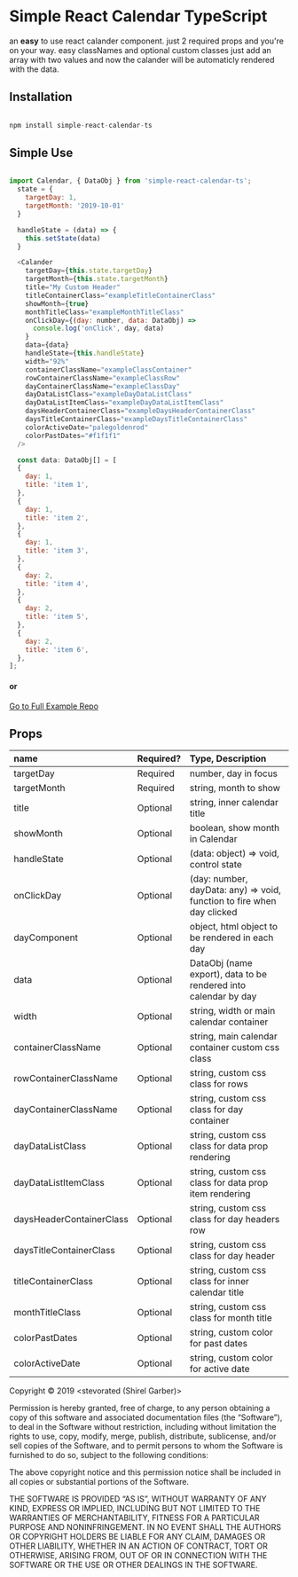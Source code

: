 # Simple React Calendar TypeScript

an **easy** to use react calander component.
just 2 required props and you're on your way.
easy classNames and optional custom classes
just add an array with two values and now the calander will be automaticly rendered with the data.

## Installation

```javascript

npm install simple-react-calendar-ts

```

## Simple Use

```javascript

import Calendar, { DataObj } from 'simple-react-calendar-ts';
  state = {
    targetDay: 1,
    targetMonth: '2019-10-01'
  }

  handleState = (data) => {
    this.setState(data)
  }

  <Calander
    targetDay={this.state.targetDay}
    targetMonth={this.state.targetMonth}
    title="My Custom Header"
    titleContainerClass="exampleTitleContainerClass"
    showMonth={true}
    monthTitleClass="exampleMonthTitleClass"
    onClickDay={(day: number, data: DataObj) =>
      console.log('onClick', day, data)
    }
    data={data}
    handleState={this.handleState}
    width="92%"
    containerClassName="exampleClassContainer"
    rowContainerClassName="exampleClassRow"
    dayContainerClassName="exampleClassDay"
    dayDataListClass="exampleDayDataListClass"
    dayDataListItemClass="exampleDayDataListItemClass"
    daysHeaderContainerClass="exampleDaysHeaderContainerClass"
    daysTitleContainerClass="exampleDaysTitleContainerClass"
    colorActiveDate="palegoldenrod"
    colorPastDates="#f1f1f1"
  />

  const data: DataObj[] = [
  {
    day: 1,
    title: 'item 1',
  },
  {
    day: 1,
    title: 'item 2',
  },
  {
    day: 1,
    title: 'item 3',
  },
  {
    day: 2,
    title: 'item 4',
  },
  {
    day: 2,
    title: 'item 5',
  },
  {
    day: 2,
    title: 'item 6',
  },
];

  ```

#### or 

[Go to Full Example Repo](https://github.com/stevorated/simple-react-calendar-ts-example)

## Props

| name                     | Required? | Type, Description                                                       |
| :----------------------- |:--------- |:----------------------------------------------------------------------- |
| targetDay                | Required  | number, day in focus                                                    |
| targetMonth              | Required  | string, month to show                                                   |
| title                    | Optional  | string, inner calendar title                                            |
| showMonth                | Optional  | boolean, show month in Calendar                                         |
| handleState              | Optional  | (data: object) => void, control state                                   |
| onClickDay               | Optional  | (day: number, dayData: any) => void, function to fire when day clicked  |
| dayComponent             | Optional  | object, html object to be rendered in each day                          |
| data                     | Optional  | DataObj (name export), data to be rendered into calendar by day         |
| width                    | Optional  | string, width or main calendar container                                |
| containerClassName       | Optional  | string, main calendar container custom css class                        |
| rowContainerClassName    | Optional  | string, custom css class for rows                                       |
| dayContainerClassName    | Optional  | string, custom css class for day container                              |
| dayDataListClass         | Optional  | string, custom css class for data prop rendering                        |
| dayDataListItemClass     | Optional  | string, custom css class for data prop item rendering                   |
| daysHeaderContainerClass | Optional  | string, custom css class for day headers row                            |
| daysTitleContainerClass  | Optional  | string, custom css class for day header                                 |
| titleContainerClass      | Optional  | string, custom css class for inner calendar title                       |
| monthTitleClass          | Optional  | string, custom css class for month title                                |
| colorPastDates           | Optional  | string, custom color for past dates                                     |
| colorActiveDate          | Optional  | string, custom color for active date                                    |





Copyright © 2019 <stevorated (Shirel Garber)>

Permission is hereby granted, free of charge, to any person obtaining a copy of this software and associated documentation files (the “Software”), to deal in the Software without restriction, including without limitation the rights to use, copy, modify, merge, publish, distribute, sublicense, and/or sell copies of the Software, and to permit persons to whom the Software is furnished to do so, subject to the following conditions:

The above copyright notice and this permission notice shall be included in all copies or substantial portions of the Software.

THE SOFTWARE IS PROVIDED “AS IS”, WITHOUT WARRANTY OF ANY KIND, EXPRESS OR IMPLIED, INCLUDING BUT NOT LIMITED TO THE WARRANTIES OF MERCHANTABILITY, FITNESS FOR A PARTICULAR PURPOSE AND NONINFRINGEMENT. IN NO EVENT SHALL THE AUTHORS OR COPYRIGHT HOLDERS BE LIABLE FOR ANY CLAIM, DAMAGES OR OTHER LIABILITY, WHETHER IN AN ACTION OF CONTRACT, TORT OR OTHERWISE, ARISING FROM, OUT OF OR IN CONNECTION WITH THE SOFTWARE OR THE USE OR OTHER DEALINGS IN THE SOFTWARE.